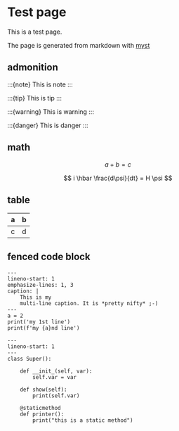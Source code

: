 # Test page

This is a test page.


The page is generated from markdown with [myst](https://myst-parser.readthedocs.io/en/latest/index.html)

## admonition
:::{note}
This is note
:::

:::{tip}
This is tip
:::

:::{warning}
This is warning
:::

:::{danger}
This is danger
:::


## math 
$$
a + b = c
$$

$$
i \hbar \frac{d\psi}{dt} = H \psi
$$


## table 
| a | b | 
| :-- | :-- |
| c | d |


## fenced code block
```{code-block} python
---
lineno-start: 1
emphasize-lines: 1, 3
caption: |
    This is my
    multi-line caption. It is *pretty nifty* ;-)
---
a = 2
print('my 1st line')
print(f'my {a}nd line')
```


```{code-block} python
---
lineno-start: 1
---
class Super():

    def __init_(self, var):
        self.var = var

    def show(self):
        print(self.var)

    @staticmethod
    def printer():
        print("this is a static method")
```